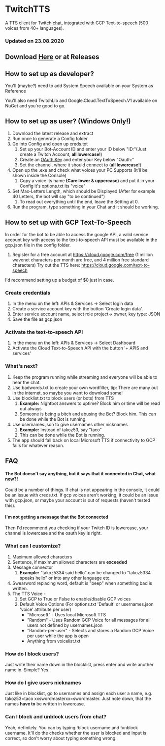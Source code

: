 # TwitchTTS
A TTS client for Twitch chat, integrated with GCP Text-to-speech (500 voices from 40+ languages). 

### Updated on 23.08.2020
## Download [Here](https://mega.nz/file/6x9wWQhI#CqcPYCyqCbKkeZqFY4LHorvKMlNO5fVMdFqFhhquRNg) or at Releases
## How to set up as developer?
You'll (maybe?) need to add System.Speech available on your System as Reference

You'll also need TwitchLib and Google.Cloud.TextToSpeech.V1 available on NuGet and you're good to go.


## How to set up as user? (Windows Only!)
1. Download the latest release and extract
1. Run once to generate a Config folder
1. Go into Config and open up creds.txt
    1. Set up your Bot-Account ID and enter your ID below "ID:"(Just create a Twitch Account, **all lowercase!**)
    1. Create an [OAuth Key](https://twitchapps.com/tmi/) and enter your Key below "Oauth:"
    1. Set the channel, where it should connect to (**all lowercase!**)
1. Open up the .exe and check what voices your PC Supports (It'll be shown inside the Console)
    1. Copy a voice its name **(Care lower & uppercase)** and put it in your Config it's options.txt its "voice"
1. Set Max-Letters Length, which should be Displayed (After for example 40 Letters, the bot will say "to be continued")
    1. To read out everything until the end, leave the Setting at 0.
1. Run the program, type something in your Chat and it should be working.

## How to set up with GCP Text-To-Speech
In order for the bot to be able to access the google API, a valid service account key with access to the text-to-speech API must be available in the gcp.json file in the config folder.

1. Register for a free account at https://cloud.google.com/free (1 million wavenet characters per month are free, and 4 million free standard characters)
Try out the TTS here: https://cloud.google.com/text-to-speech

I'd recommend setting up a budget of $0 just in case.

### Create credentials

1. In the menu on the left: APIs & Services -> Select login data
1. Create a service account key with the button 'Create login data'.
1. Enter service account name, select role project-> owner, key type: JSON
1. Save the file as gcp.json

### Activate the text-to-speech API

1. In the menu on the left: APIs & Services -> Select Dashboard
1. Activate the Cloud Text-to-Speech API with the button '+ APIS and services'

### What's next?
1. Keep the program running while streaming and everyone will be able to hear the chat.
1. Use badwords.txt to create your own wordfilter, tip: There are many out in the internet, so maybe you want to download some!
1. Use blocklist.txt to block users (or bots) from TTS
    1. **Example:** Nightbot answers to uptime? Block him or time will be read out always
    1. Someone is being a bitch and abusing the Bot? Block him. This can be done while the Bot is running.
1. Use usernames.json to give usernames other nicknames
    1. **Example:** Instead of takoz53, say "taco"
    1. This can be done while the Bot is running.
1. The app should fall back on local Microsoft TTS if connectivity to GCP fails for whatever reason.
## FAQ

#### The Bot doesn't say anything, but it says that it connected in Chat, what now?!

Could be a number of things. If chat is not appearing in the console, it could be an issue with creds.txt. If gcp voices aren't working, it could be an issue with gcp.json, or maybe your account is out of requests (haven't tested this).

#### I'm not getting a message that the Bot connected

Then I'd recommend you checking if your Twitch ID is lowercase, your channel is lowercase and the oauth key is right.

### What can I customize?

1. Maximum allowed characters
1. Sentence, if maximum allowed characters are **exceeded**
1. Message connector
    1. **Example:** "takoz5334 said hello" can be changed to "takoz5334 speaks hello" or into any other language etc.
1. Swearword replacing word, default is "beep" when something bad is written.
1. The TTS Voice - 
    1. Set GCP to True or False to enable/disable GCP voices
    1. Default Voice Options (For options.txt 'Default' or usernames.json 'voice' attribute per user)
        - "Microsoft" - Uses local Microsoft TTS
        - "Random" - Uses Random GCP Voice for all messages for all users not defined by usernames.json
        - "Random-per-user" - Selects and stores a Random GCP Voice per user while the app is open
        - Anything from voicelist.txt

### How do I block users?

Just write their name down in the blocklist, press enter and write another name in. Simple? Yes.

### How do I give users nicknames

Just like in blocklist, go to usernames and assign each user a name, e.g. takoz53=taco xxswordmasterxx=swordmaster.
Just note down, that the names **have to** be written in lowercase.

### Can I block and unblock users from chat?
Yeah, definitely. You can by typing !block username and !unblock username. It'll do the checks whether the user is blocked and input is correct, so don't worry about typing something wrong.

